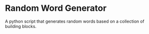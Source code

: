 Random Word Generator
=

A python script that generates random words based on a collection of building blocks.
